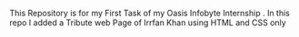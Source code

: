 This Repository is for my First Task of my Oasis Infobyte Internship . 
In this repo I added a Tribute web Page of Irrfan Khan using HTML and CSS only 

